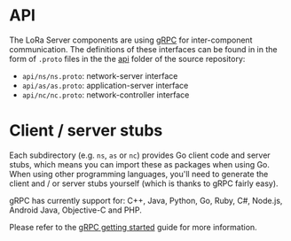 # API

The LoRa Server components are using [gRPC](http://www.grpc.io) for 
inter-component communication. The definitions of these interfaces can be
found in in the form of `.proto` files in the the [api](https://github.com/joriwind/loraserver/tree/master/api)
folder of the source repository:

* `api/ns/ns.proto`: network-server interface
* `api/as/as.proto`: application-server interface
* `api/nc/nc.proto`: network-controller interface

# Client / server stubs

Each subdirectory (e.g. `ns`, `as` or `nc`) provides Go client code and
server stubs, which means you can import these as packages when using Go.
When using other programming languages, you'll need to generate the client
and / or server stubs yourself (which is thanks to gRPC fairly easy). 

gRPC has currently support for: C++, Java, Python, Go, Ruby, C#, Node.js,
Android Java, Objective-C and PHP.

Please refer to the [gRPC getting started](http://www.grpc.io/docs/quickstart/)
guide for more information.
